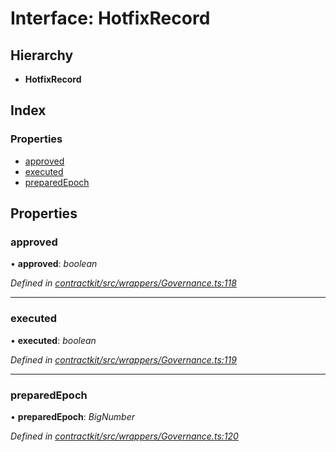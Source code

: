 # Interface: HotfixRecord

## Hierarchy

* **HotfixRecord**

## Index

### Properties

* [approved](_wrappers_governance_.hotfixrecord.md#approved)
* [executed](_wrappers_governance_.hotfixrecord.md#executed)
* [preparedEpoch](_wrappers_governance_.hotfixrecord.md#preparedepoch)

## Properties

###  approved

• **approved**: *boolean*

*Defined in [contractkit/src/wrappers/Governance.ts:118](https://github.com/celo-org/celo-monorepo/blob/master/packages/contractkit/src/wrappers/Governance.ts#L118)*

___

###  executed

• **executed**: *boolean*

*Defined in [contractkit/src/wrappers/Governance.ts:119](https://github.com/celo-org/celo-monorepo/blob/master/packages/contractkit/src/wrappers/Governance.ts#L119)*

___

###  preparedEpoch

• **preparedEpoch**: *BigNumber*

*Defined in [contractkit/src/wrappers/Governance.ts:120](https://github.com/celo-org/celo-monorepo/blob/master/packages/contractkit/src/wrappers/Governance.ts#L120)*
